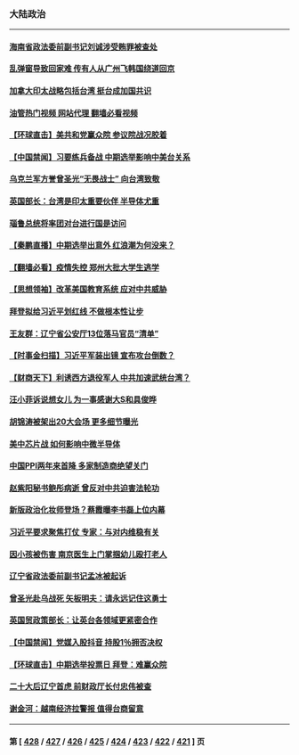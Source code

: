 ### 大陆政治
---
#### [海南省政法委前副书记刘诚涉受贿罪被查处](../../pages/ncid277/n13863289.md?11102045) 
#### [乱弹窗导致回家难 传有人从广州飞韩国绕道回京](../../pages/ncid277/n13863269.md?11102045) 
#### [加拿大印太战略包括台湾 挺台成加国共识](../../pages/ncid277/n13863243.md?11102045) 
#### [油管热门视频 网站代理 翻墙必看视频](http://150.230.27.170:81/youtube.html?11102045)
#### [【环球直击】美共和党赢众院 参议院战况胶着](../../pages/ncid277/n13862826.md?11102045) 
#### [【中国禁闻】习要练兵备战 中期选举影响中美台关系](../../pages/ncid277/n13862823.md?11102045) 
#### [乌克兰军方誉曾圣光“无畏战士” 向台湾致敬](../../pages/ncid277/n13863181.md?11102045) 
#### [英国部长：台湾是印太重要伙伴 半导体尤重](../../pages/ncid277/n13863163.md?11102045) 
#### [瑙鲁总统将率团对台进行国是访问](../../pages/ncid277/n13863118.md?11102045) 
#### [【秦鹏直播】中期选举出意外 红浪潮为何没来？](../../pages/ncid277/n13862907.md?11102045) 
#### [【翻墙必看】疫情失控 郑州大批大学生逃学](../../pages/ncid277/n13863035.md?11102045) 
#### [【思想领袖】改革美国教育系统 应对中共威胁](../../pages/ncid277/n13846273.md?11102045) 
#### [拜登拟给习近平划红线 不做根本性让步](../../pages/ncid277/n13862981.md?11102045) 
#### [王友群：辽宁省公安厅13位落马官员“清单”](../../pages/ncid277/n13862934.md?11102045) 
#### [【时事金扫描】习近平军装出镜 宣布攻台倒数？](../../pages/ncid277/n13862831.md?11102045) 
#### [【财商天下】利诱西方退役军人 中共加速武统台湾？](../../pages/ncid277/n13862876.md?11102045) 
#### [汪小菲诉说想女儿 为一事感谢大S和具俊晔](../../pages/ncid277/n13862817.md?11102045) 
#### [胡锦涛被架出20大会场 更多细节曝光](../../pages/ncid277/n13862827.md?11102045) 
#### [美中芯片战 如何影响中微半导体](../../pages/ncid277/n13862820.md?11102045) 
#### [中国PPI两年来首降 多家制造商绝望关门](../../pages/ncid277/n13862744.md?11102045) 
#### [赵紫阳秘书鲍彤病逝 曾反对中共迫害法轮功](../../pages/ncid277/n13862686.md?11102045) 
#### [新版政治化妆师登场？蔡霞曝李书磊上位内幕](../../pages/ncid277/n13862659.md?11102045) 
#### [习近平要求聚焦打仗 专家：与对内维稳有关](../../pages/ncid277/n13862516.md?11102045) 
#### [因小孩被伤害 南京医生上门掌掴幼儿殴打老人](../../pages/ncid277/n13862582.md?11102045) 
#### [辽宁省政法委前副书记孟冰被起诉](../../pages/ncid277/n13862524.md?11102045) 
#### [曾圣光赴乌战死 矢板明夫：请永远记住这勇士](../../pages/ncid277/n13862293.md?11102045) 
#### [英国贸政策部长：让英台各领域更紧密合作](../../pages/ncid277/n13862512.md?11102045) 
#### [【中国禁闻】党媒入股抖音 持股1％拥否决权](../../pages/ncid277/n13862082.md?11102045) 
#### [【环球直击】中期选举投票日 拜登：难赢众院](../../pages/ncid277/n13862080.md?11102045) 
#### [二十大后辽宁首虎 前财政厅长付忠伟被查](../../pages/ncid277/n13862513.md?11102045) 
#### [谢金河：越南经济拉警报 值得台商留意](../../pages/ncid277/n13862268.md?11102045) 

---
#### 第 [ [428](./428.md?11102045) / [427](./427.md?11102045) / [426](./426.md?11102045) / [425](./425.md?11102045) / [424](./424.md?11102045) / [423](./423.md?11102045) / [422](./422.md?11102045) / [421](./421.md?11102045) ] 页
